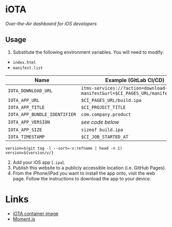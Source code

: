 # iOTA
*Over-the-Air dashboard for iOS developers*

## Usage
1. Substitute the following environment variables. You will need to modify:
  * `index.html`
  * `manifest.list`

| Name | Example (GitLab CI/CD) |
| --- | --- |
| `IOTA_DOWNLOAD_URL` | `itms-services://?action=download-manifest&url=$CI_PAGES_URL/manifest.plist` |
| `IOTA_APP_URL` | `$CI_PAGES_URL/build.ipa` |
| `IOTA_APP_TITLE` | `$CI_PROJECT_TITLE` |
| `IOTA_APP_BUNDLE_IDENTIFIER` | `com.company.product` |
| `IOTA_APP_VERSION` | *see code below* |
| `IOTA_APP_SIZE` | `sizeof build.ipa` |
| `IOTA_TIMESTAMP` | `$CI_JOB_STARTED_AT` |

```
version=$(git tag -l --sort=-v:refname | head -n 1)
version=${version/v/}
```

2. Add your iOS app (`.ipa`).
3. Publish this website to a publicly accessible location (i.e. GitHub Pages).
4. From the iPhone/iPad you want to install the app onto, visit the web page. Follow the instructions to download the app to your device.

# Links
* [iOTA container image](https://github.com/andtechstudios/iota/pkgs/container/iota)
* [Moment.js](https://momentjs.com/)
